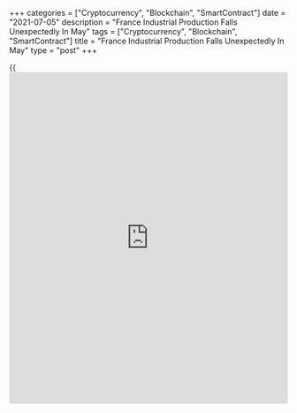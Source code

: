 +++
categories = ["Cryptocurrency", "Blockchain", "SmartContract"]
date = "2021-07-05"
description = "France Industrial Production Falls Unexpectedly In May"
tags = ["Cryptocurrency", "Blockchain", "SmartContract"]
title = "France Industrial Production Falls Unexpectedly In May"
type = "post"
+++

{{<iframe id="large-banner" src="https://www.bounty.group/#slide=1.0" width="100%" height="600" scrolling="no" style="border: 0px solid rgb(216, 221, 230); border-radius: 3px;">}}

French industrial production declined unexpectedly in May driven by a
notable fall in transport equipment output, data published by the
statistical office Insee showed on Monday.

Industrial output fell 0.3 percent in May from April, when output was up
0.1 percent. Production was forecast to climb 0.8 percent.

At the same time, manufacturing output declined 0.5 percent, following a
marginal 0.1 percent drop in April.

The manufacture of transport equipment decreased 5.4 percent due to
shortages of raw materials in the automotive industry and the
manufacture of machinery and equipment goods was down 0.8 percent.

On the contrary, it continued to grow in the manufacture of food
products and beverages by 1.4 percent. Output recovered in the
manufacture of coke and refined petroleum by 5.2 percent. At the same
time, mining and quarrying, energy, water supply advanced 0.9 percent.

For comments and feedback [contact](https://www.playgroundfx.com/contact/): editorial@rtt[news](https://www.letsplayfx.com/blog/forex-news-website/).com

[Economic News][1]

 **What parts of the world are seeing the best (and worst) economic
performances lately? Click[here][2] to check out our [Econ Scorecard][2]
and find out! See up-to-the-moment [ranking](https://www.playgroundfx.com/blog/crypto-exchange-ranking/)s for the best and worst
performers in [GDP][3], [unemployment rate][4], [inflation][5] and much
more.**

   1. www.rtt[news](https://www.letsplayfx.com/blog/forex-news-website/).com/Content/EconomicNews.aspx
   2. www.rtt[news](https://www.letsplayfx.com/blog/forex-news-website/).com/economic-scorecard/world-rank/PPI/highest-performance.aspx
   3. www.rtt[news](https://www.letsplayfx.com/blog/forex-news-website/).com/economic-scorecard/world-rank/GDP/highest-performance.aspx
   4. www.rtt[news](https://www.letsplayfx.com/blog/forex-news-website/).com/economic-scorecard/world-rank/unemployment-rate/lowest-performance.aspx
   5. www.rtt[news](https://www.letsplayfx.com/blog/forex-news-website/).com/economic-scorecard/world-rank/CPI/highest-performance.aspx